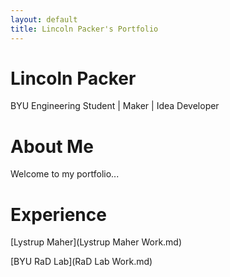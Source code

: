 ```yaml
---
layout: default
title: Lincoln Packer's Portfolio
---
```



<div class="hero">
  <div class="hero-content">
    <h1>Lincoln Packer</h1>
    <p>BYU Engineering Student | Maker | Idea Developer</p>
  </div>
</div>

# About Me

Welcome to my portfolio...

# Experience
[Lystrup Maher](Lystrup Maher Work.md)

[BYU RaD Lab](RaD Lab Work.md)
